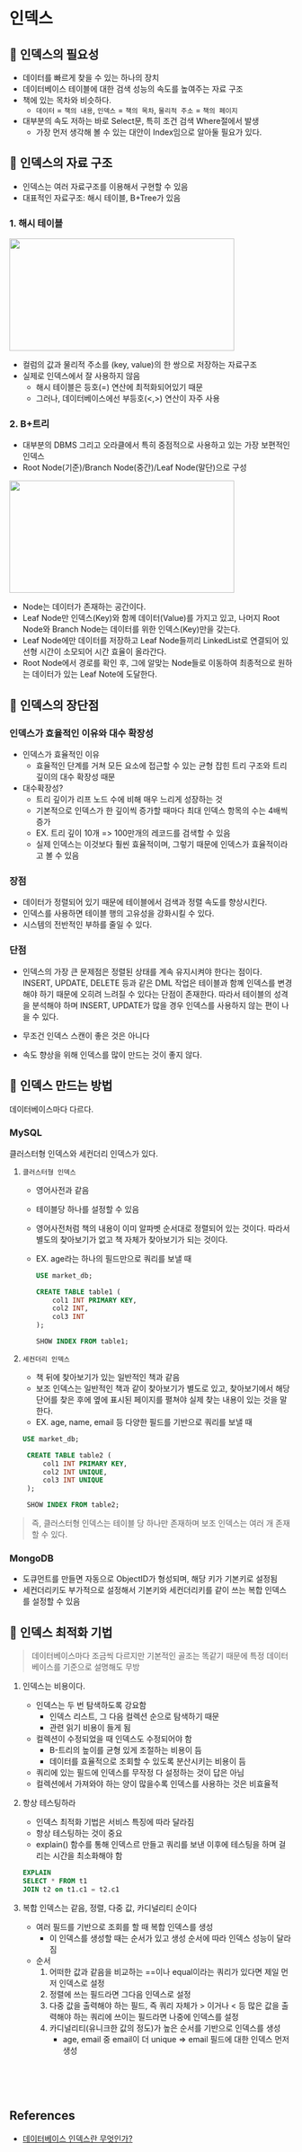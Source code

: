 # 인덱스

## 📍 인덱스의 필요성

- 데이터를 빠르게 찾을 수 있는 하나의 장치
- 데이터베이스 테이블에 대한 검색 성능의 속도를 높여주는 자료 구조
- 책에 있는 목차와 비슷하다.
  - `데이터` = `책의 내용`, `인덱스` = `책의 목차`, `물리적 주소` = `책의 페이지`
- 대부분의 속도 저하는 바로 Select문, 특히 조건 검색 Where절에서 발생
  - 가장 먼저 생각해 볼 수 있는 대안이 Index임으로 알아둘 필요가 있다.

## 📍 인덱스의 자료 구조

- 인덱스는 여러 자료구조를 이용해서 구현할 수 있음
- 대표적인 자료구조: 해시 테이블, B+Tree가 있음

### 1. 해시 테이블

<img src="images/index_hash.png" width="400" height="200">

- 컬럼의 값과 물리적 주소를 (key, value)의 한 쌍으로 저장하는 자료구조
- 실제로 인덱스에서 잘 사용하지 않음
  - 해시 테이블은 등호(=) 연산에 최적화되어있기 때문
  - 그러나, 데이터베이스에선 부등호(<,>) 연산이 자주 사용

### 2. B+트리

- 대부분의 DBMS 그리고 오라클에서 특히 중점적으로 사용하고 있는 가장 보편적인 인덱스
- Root Node(기준)/Branch Node(중간)/Leaf Node(말단)으로 구성

<img src="images/index_btree.png" width="400" height="200">

- Node는 데이터가 존재하는 공간이다.
- Leaf Node만 인덱스(Key)와 함께 데이터(Value)를 가지고 있고, 나머지 Root Node와 Branch Node는 데이터를 위한 인덱스(Key)만을 갖는다.
- Leaf Node에만 데이터를 저장하고 Leaf Node들끼리 LinkedList로 연결되어 있 선형 시간이 소모되어 시간 효율이 올라간다.
- Root Node에서 경로를 확인 후, 그에 알맞는 Node들로 이동하여 최종적으로 원하는 데이터가 있는 Leaf Note에 도달한다.

## 📍 인덱스의 장단점

### 인덱스가 효율적인 이유와 대수 확장성

- 인덱스가 효율적인 이유
  - 효율적인 단계를 거쳐 모든 요소에 접근할 수 있는 균형 잡힌 트리 구조와 트리 깊이의 대수 확장성 때문
- 대수확장성?
  - 트리 깊이가 리프 노드 수에 비해 매우 느리게 성장하는 것
  - 기본적으로 인덱스가 한 깊이씩 증가할 때마다 최대 인덱스 항목의 수는 4배씩 증가
  - EX. 트리 깊이 10개 => 100만개의 레코드를 검색할 수 있음
  - 실제 인덱스는 이것보다 훨씬 효율적이며, 그렇기 때문에 인덱스가 효율적이라고 볼 수 있음

### 장점

- 데이터가 정렬되어 있기 때문에 테이블에서 검색과 정렬 속도를 향상시킨다.
- 인덱스를 사용하면 테이블 행의 고유성을 강화시킬 수 있다.
- 시스템의 전반적인 부하를 줄일 수 있다.

### 단점

- 인덱스의 가장 큰 문제점은 정렬된 상태를 계속 유지시켜야 한다는 점이다.
  INSERT, UPDATE, DELETE 등과 같은 DML 작업은 테이블과 함꼐 인덱스를 변경해야 하기 때문에 오히려 느려질 수 있다는 단점이 존재한다. 따라서 테이블의 성격을 분석해야 하며 INSERT, UPDATE가 많을 경우 인덱스를 사용하지 않는 편이 나을 수 있다.

- 무조건 인덱스 스캔이 좋은 것은 아니다

- 속도 향상을 위해 인덱스를 많이 만드는 것이 좋지 않다.

## 📍 인덱스 만드는 방법

데이터베이스마다 다르다.

### MySQL

클러스터형 인덱스와 세컨더리 인덱스가 있다.

1. `클러스터형 인덱스`

   - 영어사전과 같음
   - 테이블당 하나를 설정할 수 있음
   - 영어사전처럼 책의 내용이 이미 알파벳 순서대로 정렬되어 있는 것이다. 따라서 별도의 찾아보기가 없고 책 자체가 찾아보기가 되는 것이다.
   - EX. age라는 하나의 필드만으로 쿼리를 보낼 때

     ```SQL
     USE market_db;

     CREATE TABLE table1 (
         col1 INT PRIMARY KEY,
         col2 INT,
         col3 INT
     );

     SHOW INDEX FROM table1;
     ```

2. `세컨더리 인덱스`

   - 책 뒤에 찾아보기가 있는 일반적인 책과 같음
   - 보조 인덱스는 일반적인 책과 같이 찾아보기가 별도로 있고, 찾아보기에서 해당 단어를 찾은 후에 옆에 표시된 페이지를 펼쳐야 실제 찾는 내용이 있는 것을 말한다.
   - EX. age, name, email 등 다양한 필드를 기반으로 쿼리를 보낼 때

   ```SQL
   USE market_db;

    CREATE TABLE table2 (
        col1 INT PRIMARY KEY,
        col2 INT UNIQUE,
        col3 INT UNIQUE
    );

    SHOW INDEX FROM table2;
   ```

> 즉, 클러스터형 인덱스는 테이블 당 하나만 존재하며 보조 인덱스는 여러 개 존재할 수 있다.

### MongoDB

- 도큐먼트를 만들면 자동으로 ObjectID가 형성되며, 해당 키가 기본키로 설정됨
- 세컨더리키도 부가적으로 설정해서 기본키와 세컨더리키를 같이 쓰는 복합 인덱스를 설정할 수 있음

## 📍 인덱스 최적화 기법

> 데이터베이스마다 조금씩 다르지만 기본적인 골조는 똑같기 때문에 특정 데이터베이스를 기준으로 설명해도 무방

1. 인덱스는 비용이다.
   - 인덱스는 두 번 탐색하도록 강요함
     - 인덱스 리스트, 그 다음 컬렉션 순으로 탐색하기 때문
     - 관련 읽기 비용이 들게 됨
   - 컬렉션이 수정되었을 때 인덱스도 수정되어야 함
     - B-트리의 높이를 균형 있게 조절하는 비용이 듬
     - 데이터를 효율적으로 조회할 수 있도록 분산시키는 비용이 듬
   - 쿼리에 있는 필드에 인덱스를 무작정 다 설정하는 것이 답은 아님
   - 컬렉션에서 가져와야 하는 양이 많을수록 인덱스를 사용하는 것은 비효율적
2. 항상 테스팅하라
   - 인덱스 최적화 기법은 서비스 특징에 따라 달라짐
   - 항상 테스팅하는 것이 중요
   - explain() 함수를 통해 인덱스르 만들고 쿼리를 보낸 이후에 테스팅을 하며 걸리는 시간을 최소화해야 함
   ```SQL
   EXPLAIN
   SELECT * FROM t1
   JOIN t2 on t1.c1 = t2.c1
   ```
3. 복합 인덱스는 같음, 정렬, 다중 값, 카디널리티 순이다

   - 여러 필드를 기반으로 조회를 할 때 복합 인덱스를 생성
     - 이 인덱스를 생성할 때는 순서가 있고 생성 순서에 따라 인덱스 성능이 달라짐
   - 순서
     1. 어떠한 값과 같음을 비교하는 ==이나 equal이라는 쿼리가 있다면 제일 먼저 인덱스로 설정
     2. 정렬에 쓰는 필드라면 그다음 인덱스로 설정
     3. 다중 값을 출력해야 하는 필드, 즉 쿼리 자체가 > 이거나 < 등 많은 값을 출력해야 하는 쿼리에 쓰이는 필드라면 나중에 인덱스를 설정
     4. 카디널리티(유니크한 값의 정도)가 높은 순서를 기반으로 인덱스를 생성
        - age, email 중 email이 더 unique => email 필드에 대한 인덱스 먼저 생성

<br />
<br />
<br />

## References

- [데이터베이스 인덱스란 무엇인가?](https://coding-factory.tistory.com/746)
